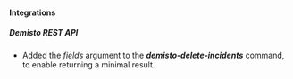 
#### Integrations
##### Demisto REST API
- Added the *fields* argument to the ***demisto-delete-incidents*** command, to enable returning a minimal result.
